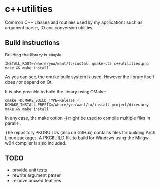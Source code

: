 # c++utilities
Common C++ classes and routines used by my applications such as argument parser, IO and conversion utilities.

## Build instructions
Building the library is simple:
```
INSTALL_ROOT=/where/you/want/to/install qmake-qt5 c++utilities.pro
make && make install
```
As you can see, the qmake build system is used. However the library itself does *not* depend on Qt.

It is also possible to build the library using CMake:
```
cmake -DCMAKE_BUILD_TYPE=Release -DCMAKE_INSTALL_PREFIX=/where/you/want/to/install project/directory
make && make install
```

In any case, the make option *-j* might be used to compile multiple files in parallel.

The repository PKGBUILDs (also on GitHub) contains files for building Arch Linux packages. A PKGBUILD file to build for Windows using the Mingw-w64 compiler is also included.

## TODO
- provide unit tests
- rewrite argument parser
- remove unused features
